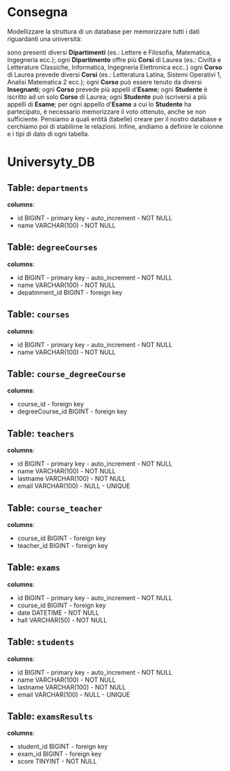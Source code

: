 # Consegna
Modellizzare la struttura di un database per memorizzare tutti i dati riguardanti una università:

sono presenti diversi **Dipartimenti** (es.: Lettere e Filosofia, Matematica, Ingegneria ecc.);
ogni **Dipartimento** offre più **Corsi** di Laurea (es.: Civiltà e Letterature Classiche, Informatica, Ingegneria Elettronica ecc..)
ogni **Corso** di Laurea prevede diversi **Corsi** (es.: Letteratura Latina, Sistemi Operativi 1, Analisi Matematica 2 ecc.);
ogni **Corso** può essere tenuto da diversi **Insegnanti**;
ogni **Corso** prevede più appelli d'**Esame**;
ogni **Studente** è iscritto ad un solo **Corso** di Laurea;
ogni **Studente** può iscriversi a più appelli di **Esame**;
per ogni appello d'**Esame** a cui lo **Studente** ha partecipato, è necessario memorizzare il voto ottenuto, anche se non sufficiente. Pensiamo a quali entità (tabelle) creare per il nostro database e cerchiamo poi di stabilirne le relazioni. Infine, andiamo a definire le colonne e i tipi di dato di ogni tabella.

# Universyty_DB

## Table: `departments`

**columns**:

- id BIGINT - primary key - auto_increment - NOT NULL
- name VARCHAR(100) - NOT NULL

## Table: `degreeCourses`

**columns**:
- id BIGINT - primary key - auto_increment - NOT NULL
- name VARCHAR(100) - NOT NULL
- depatmment_id BIGINT - foreign key

## Table: `courses`

**columns**:

- id BIGINT - primary key - auto_increment - NOT NULL
- name VARCHAR(100) - NOT NULL

## Table: `course_degreeCourse`

**columns**:

- course_id - foreign key
- degreeCourse_id BIGINT - foreign key

## Table: `teachers`

**columns**:

- id BIGINT - primary key - auto_increment - NOT NULL
- name VARCHAR(100) - NOT NULL
- lastname VARCHAR(100) - NOT NULL
- email VARCHAR(100) - NULL - UNIQUE

## Table: `course_teacher`

**columns**:

- course_id BIGINT - foreign key
- teacher_id BIGINT - foreign key

## Table: `exams`

**columns**:

- id BIGINT - primary key - auto_increment - NOT NULL
- course_id BIGINT - foreign key
- date DATETIME - NOT NULL
- hall VARCHAR(50) - NOT NULL

## Table: `students`

**columns**:

- id BIGINT - primary key - auto_increment - NOT NULL
- name VARCHAR(100) - NOT NULL
- lastname VARCHAR(100) - NOT NULL
- email VARCHAR(100) - NULL - UNIQUE

## Table: `examsResults`

**columns**:

- student_id BIGINT - foreign key
- exam_id BIGINT - foreign key
- score TINYINT - NOT NULL


